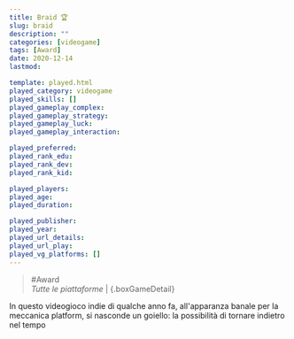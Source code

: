 ```yaml
---
title: Braid 🏆
slug: braid
description: ""
categories: [videogame]
tags: [Award]
date: 2020-12-14
lastmod: 

template: played.html
played_category: videogame
played_skills: []
played_gameplay_complex: 
played_gameplay_strategy: 
played_gameplay_luck: 
played_gameplay_interaction: 

played_preferred: 
played_rank_edu: 
played_rank_dev: 
played_rank_kid: 

played_players: 
played_age: 
played_duration: 

played_publisher: 
played_year: 
played_url_details: 
played_url_play: 
played_vg_platforms: []
---
```


> #Award   
> *Tutte le piattaforme*  | 
{.boxGameDetail}

In questo videogioco indie di qualche anno fa, all'apparanza banale per la meccanica platform, si nasconde un goiello: la possibilità di tornare indietro nel tempo
